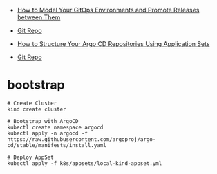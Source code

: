 * [How to Model Your GitOps Environments and Promote Releases between Them](https://codefresh.io/blog/how-to-model-your-gitops-environments-and-promote-releases-between-them/)
* [Git Repo](https://github.com/kostis-codefresh/gitops-environment-promotion)

* [How to Structure Your Argo CD Repositories Using Application Sets](https://codefresh.io/blog/how-to-structure-your-argo-cd-repositories-using-application-sets/)
* [Git Repo](https://github.com/kostis-codefresh/many-appsets-demo)


# bootstrap

```
# Create Cluster
kind create cluster

# Bootstrap with ArgoCD
kubectl create namespace argocd
kubectl apply -n argocd -f https://raw.githubusercontent.com/argoproj/argo-cd/stable/manifests/install.yaml

# Deploy AppSet
kubectl apply -f k8s/appsets/local-kind-appset.yml
```